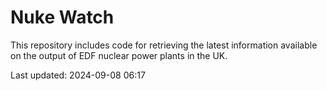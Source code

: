 # Nuke Watch

This repository includes code for retrieving the latest information available on the output of EDF nuclear power plants in the UK.

Last updated: 2024-09-08 06:17
